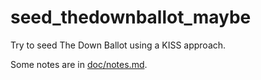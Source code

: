 # seed_thedownballot_maybe
Try to seed The Down Ballot using a KISS approach.

Some notes are in [doc/notes.md](https://github.com/waugh/seed_thedownballot_maybe/blob/master/doc/notes.md).

